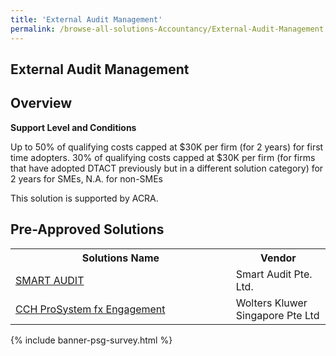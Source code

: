 ```yaml
---
title: 'External Audit Management'
permalink: /browse-all-solutions-Accountancy/External-Audit-Management
---
```


## External Audit Management
## Overview

**Support Level and Conditions**

Up to 50% of qualifying costs capped at $30K per firm (for 2 years) for first time adopters. 30% of qualifying costs capped at $30K per firm (for firms that have adopted DTACT previously but in a different solution category) for 2 years for SMEs, N.A. for non-SMEs

This solution is supported by ACRA.

## Pre-Approved Solutions

<table>
<tr>
<th style='width: auto;'><b>Solutions Name</b></th>
<th style='width: 30%;'><b>Vendor</b></th>
</tr>
<tr>
<td><a href='/productivity-solutions-grant/solutionrepo/solution1617' target='_blank'>SMART AUDIT</a><br></td>
<td>Smart Audit Pte. Ltd.</td>
</tr>
<tr>
<td><a href='/productivity-solutions-grant/solutionrepo/solution1669' target='_blank'>CCH ProSystem fx Engagement</a><br></td>
<td>Wolters Kluwer Singapore Pte Ltd</td>
</tr>
</table>

{% include banner-psg-survey.html %}
